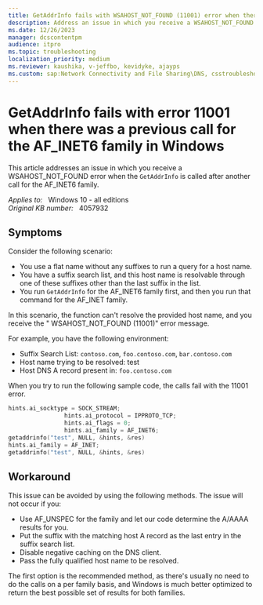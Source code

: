 ```yaml
---
title: GetAddrInfo fails with WSAHOST_NOT_FOUND (11001) error when there was a previous call for the AF_INET6 family in Windows
description: Address an issue in which you receive a WSAHOST_NOT_FOUND error when the GetAddrInfo is called after another call for the AF_INET6 family.
ms.date: 12/26/2023
manager: dcscontentpm
audience: itpro
ms.topic: troubleshooting
localization_priority: medium
ms.reviewer: kaushika, v-jeffbo, kevidyke, ajayps
ms.custom: sap:Network Connectivity and File Sharing\DNS, csstroubleshoot
---
```

# GetAddrInfo fails with error 11001 when there was a previous call for the AF_INET6 family in Windows

This article addresses an issue in which you receive a WSAHOST_NOT_FOUND error when the `GetAddrInfo` is called after another call for the AF_INET6 family.

_Applies to:_ &nbsp; Windows 10 - all editions  
_Original KB number:_ &nbsp; 4057932

## Symptoms

Consider the following scenario:

- You use a flat name without any suffixes to run a query for a host name.
- You have a suffix search list, and this host name is resolvable through one of these suffixes other than the last suffix in the list.
- You run `GetAddrInfo` for the AF_INET6 family first, and then you run that command for the AF_INET family.

In this scenario, the function can't resolve the provided host name, and you receive the " WSAHOST_NOT_FOUND (11001)" error message.

For example, you have the following environment:

- Suffix Search List: `contoso.com`, `foo.contoso.com`, `bar.contoso.com`  
- Host name trying to be resolved: test  
- Host DNS A record present in: `foo.contoso.com`

When you try to run the following sample code, the calls fail with the 11001 error.

```cpp
hints.ai_socktype = SOCK_STREAM;
                hints.ai_protocol = IPPROTO_TCP;
                hints.ai_flags = 0;
                hints.ai_family = AF_INET6;
getaddrinfo("test", NULL, &hints, &res)
hints.ai_family = AF_INET;
getaddrinfo("test", NULL, &hints, &res)
```

## Workaround

This issue can be avoided by using the following methods. The issue will not occur if you:

- Use AF_UNSPEC for the family and let our code determine the A/AAAA results for you.
- Put the suffix with the matching host A record as the last entry in the suffix search list.
- Disable negative caching on the DNS client.
- Pass the fully qualified host name to be resolved.

The first option is the recommended method, as there's usually no need to do the calls on a per family basis, and Windows is much better optimized to return the best possible set of results for both families.
